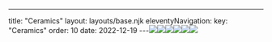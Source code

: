 ---
title: "Ceramics"
layout: layouts/base.njk
eleventyNavigation:
  key: "Ceramics"
  order: 10
date: 2022-12-19
---![](http://images.squarespace-cdn.com/content/v1/570e284d4c2f85f6fd8df7c9/1671459759478-7FV41P697JY3GUJKMMBC/10%25Jessica+Akerman+24+Dec+2022+Studio+Visit+Jo+Hounsome+Photography+copy.jpg)![](http://images.squarespace-cdn.com/content/v1/570e284d4c2f85f6fd8df7c9/1671459759221-J57DZI77M92ONXBE382Z/10%25Jessica+Akerman+23+Dec+2022+Studio+Visit+Jo+Hounsome+Photography+copy.jpg)![](http://images.squarespace-cdn.com/content/v1/570e284d4c2f85f6fd8df7c9/1671459758648-F285Z995AR3GF17Z4G1A/10%25Jessica+Akerman+22+Dec+2022+Studio+Visit+Jo+Hounsome+Photography+copy.jpg)![](http://images.squarespace-cdn.com/content/v1/570e284d4c2f85f6fd8df7c9/1671459758326-5FQ4ACSRKSZ7DNWKKIJ1/10%25Jessica+Akerman+21+Dec+2022+Studio+Visit+Jo+Hounsome+Photography+copy.jpg)![](http://images.squarespace-cdn.com/content/v1/570e284d4c2f85f6fd8df7c9/1671459757221-WV5ZS3Z5S111OIZ3633N/10%25Jessica+Akerman+20+Dec+2022+Studio+Visit+Jo+Hounsome+Photography+copy.jpg)![](http://images.squarespace-cdn.com/content/v1/570e284d4c2f85f6fd8df7c9/1671459757328-51CC20ON8FARCENQIMN2/10%25Jessica+Akerman+19+Dec+2022+Studio+Visit+Jo+Hounsome+Photography+copy.jpg)